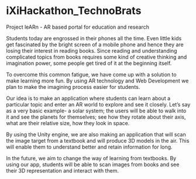# iXiHackathon_TechnoBrats
Project leARn - AR based portal for education and research


Students today are engrossed in their phones all the time. Even little kids get fascinated by the bright screen of a mobile phone and hence they are losing their interest in reading books. Since reading and understanding complicated topics from books requires some kind of creative thinking and imagination power, some people get tired of it at the beginning itself. 

To overcome this common fatigue, we have come up with a solution to make learning more fun. By using AR technology and Web Development we plan to make the imagining process easier for students. 

Our idea is to make an application where students can learn about a particular topic and enter an AR world to explore and see it closely. Let’s say as a very basic example- a solar system; the users will be able to walk into it and see the planets for themselves; see how they rotate about their axis, what are their relative size, how they look in space.

By using the Unity engine, we are also making an application that will scan the image target from a textbook and will produce 3D models in the air. This will enable them to understand better and retain information for long.

In the future, we aim to change the way of learning from textbooks. By using our app, students will be able to scan images from books and see their 3D representation and interact with them.
